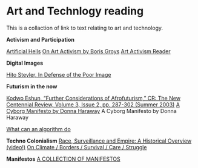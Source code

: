 # Art and Technlogy reading

This is a collaction of link to text relating to art and technology. 

**Activism and Participation**

[Artificial Hells](https://selforganizedseminar.files.wordpress.com/2011/08/bishop-claire-artificial-hells-participatory-art-and-politics-spectatorship.pdf)
[On Art Activism by Boris Groys](http://www.e-flux.com/journal/56/60343/on-art-activism/)
[Art Activism Reader](https://www.dropbox.com/s/519zt6f8uibx3az/art-activism-reader.pdf?dl=0)


**Digital Images** 

[Hito Steyler, In Defense of the Poor Image](http://www.e-flux.com/journal/10/61362/in-defense-of-the-poor-image/)


**Futurism in the now** 

[Kodwo Eshun, “Further Considerations of Afrofuturism,” CR: The New Centennial Review, Volume 3, Issue 2, pp. 287-302 (Summer 2003)](https://growingrootsnyc.files.wordpress.com/2012/05/eshun-further-considerations-on-afrofuturism2.pdf)
[A Cyborg Manifesto by Donna Haraway](http://faculty.georgetown.edu/irvinem/theory/Haraway-CyborgManifesto-1.pdf)
A Cyborg Manifesto by Donna Haraway


[What can an algorithm do](http://dismagazine.com/discussion/72975/josh-scannell-what-can-an-algorithm-do/)

 
**Techno Colonialism**
[Race, Surveillance and Empire: A Historical Overview (video!)](https://www.youtube.com/watch?v=0CrsqII6las)
[On Climate / Borders / Survival / Care / Struggle](http://www.basepublication.org/?p=474)

**Manifestos**
[A COLLECTION OF MANIFESTOS](https://github.com/greyscalepress/manifestos/tree/master/content/manifestos)
